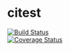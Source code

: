 citest
======  
[![Build Status](https://travis-ci.org/devmen1202/citest.png?branch=master)](https://travis-ci.org/devmen1202/citest)  
[![Coverage Status](https://coveralls.io/repos/devmen1202/citest/badge.png)](https://coveralls.io/r/devmen1202/citest)

